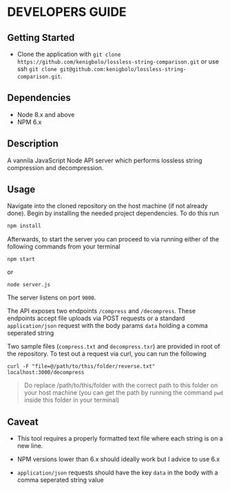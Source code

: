 # DEVELOPERS GUIDE

## Getting Started

- Clone the application with
  `git clone https://github.com/kenigbolo/lossless-string-comparison.git` or use
  ssh `git clone git@github.com:kenigbolo/lossless-string-comparison.git`.

## Dependencies

- Node 8.x and above
- NPM 6.x

## Description

A vannila JavaScript Node API server which performs lossless string compression
and decompression.

## Usage

Navigate into the cloned repository on the host machine (if not already done).
Begin by installing the needed project dependencies. To do this run

```javascript
npm install
```

Afterwards, to start the server you can proceed to via running either of the
following commands from your terminal

```shell
npm start
```

or

```shell
node server.js
```

The server listens on port `9000`.

The API exposes two endpoints `/compress` and `/decompress`. These endpoints
accept file uploads via POST requests or a standard `application/json` request with the body params `data` holding a comma seperated string

Two sample files (`compress.txt` and `decompress.txr`) are provided in root of
the repository. To test out a request via curl, you can run the following

```shell
curl -F "file=@/path/to/this/folder/reverse.txt" localhost:3000/decompress
```

> Do replace /path/to/this/folder with the correct path to this folder on your
> host machine (you can get the path by running the command `pwd` inside this
> folder in your terminal)

## Caveat

- This tool requires a properly formatted text file where each string is on a
  new line.

- NPM versions lower than 6.x should ideally work but I advice to use 6.x

- `application/json` requests should have the key `data` in the body with a comma seperated string value
